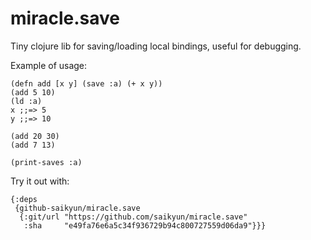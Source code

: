 # miracle.save
Tiny clojure lib for saving/loading local bindings, useful for debugging.

Example of usage:
```
(defn add [x y] (save :a) (+ x y))
(add 5 10)
(ld :a)
x ;;=> 5
y ;;=> 10

(add 20 30)
(add 7 13)
 
(print-saves :a)
```

Try it out with:

```edn
{:deps
 {github-saikyun/miracle.save
  {:git/url "https://github.com/saikyun/miracle.save"
   :sha     "e49fa76e6a5c34f936729b94c800727559d06da9"}}}
```
